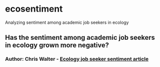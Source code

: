 # ecosentiment
Analyzing sentiment among academic job seekers in ecology

## Has the sentiment among academic job seekers in ecology grown more negative?
### Author: Chris Walter - [Ecology job seeker sentiment article](https://chriswalter.info/ecosentiment/)
